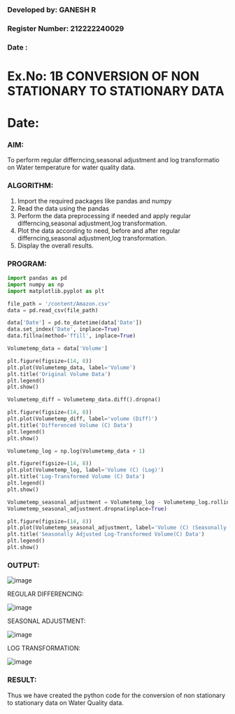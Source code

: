 ### Developed by: GANESH R
### Register Number: 212222240029
### Date :

# Ex.No: 1B                     CONVERSION OF NON STATIONARY TO STATIONARY DATA
# Date: 

### AIM:
To perform regular differncing,seasonal adjustment and log transformatio on Water temperature for water quality data.

### ALGORITHM:

1. Import the required packages like pandas and numpy
2. Read the data using the pandas
3. Perform the data preprocessing if needed and apply regular differncing,seasonal adjustment,log transformation.
4. Plot the data according to need, before and after regular differncing,seasonal adjustment,log transformation.
5. Display the overall results.

### PROGRAM:

```py
import pandas as pd
import numpy as np
import matplotlib.pyplot as plt
```
```py
file_path = '/content/Amazon.csv'
data = pd.read_csv(file_path)
```

```py
data['Date'] = pd.to_datetime(data['Date'])  
data.set_index('Date', inplace=True)  
data.fillna(method='ffill', inplace=True)  
```

```py
Volumetemp_data = data['Volume']
```
```py
plt.figure(figsize=(14, 8))
plt.plot(Volumetemp_data, label='Volume')
plt.title('Original Volume Data')
plt.legend()
plt.show()
```
```py
Volumetemp_diff = Volumetemp_data.diff().dropna()
```
```py
plt.figure(figsize=(14, 8))
plt.plot(Volumetemp_diff, label='volume (Diff)')
plt.title('Differenced Volume (C) Data')
plt.legend()
plt.show()
```
```py
Volumetemp_log = np.log(Volumetemp_data + 1)
```
```py
plt.figure(figsize=(14, 8))
plt.plot(Volumetemp_log, label='Volume (C) (Log)')
plt.title('Log-Transformed Volume (C) Data')
plt.legend()
plt.show()
```
```py
Volumetemp_seasonal_adjustment = Volumetemp_log - Volumetemp_log.rolling(window=7).mean()
Volumetemp_seasonal_adjustment.dropna(inplace=True)
```
```py
plt.figure(figsize=(14, 8))
plt.plot(Volumetemp_seasonal_adjustment, label='Volume (C) (Seasonally Adjusted)')
plt.title('Seasonally Adjusted Log-Transformed Volume(C) Data')
plt.legend()
plt.show()
```

### OUTPUT:


![image](https://github.com/user-attachments/assets/05130326-427f-4e4b-ba1f-eb10930244a6)




REGULAR DIFFERENCING:


![image](https://github.com/user-attachments/assets/af4bb54e-b48c-4e20-8816-5203e985e1c2)


SEASONAL ADJUSTMENT:


![image](https://github.com/user-attachments/assets/2a9bcc6e-5308-47b3-b53d-9d2ef1e90fad)



LOG TRANSFORMATION:


![image](https://github.com/user-attachments/assets/a81ac1b4-dc92-498f-bef0-f439084ade53)



### RESULT:
Thus we have created the python code for the conversion of non stationary to stationary data on Water Quality data.

